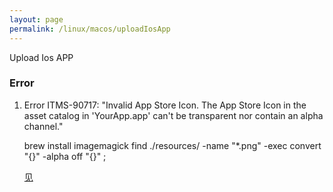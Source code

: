 ```yaml
---
layout: page
permalink: /linux/macos/uploadIosApp
---
```


Upload Ios APP

### Error

1. Error ITMS-90717: "Invalid App Store Icon. The App Store Icon in the asset catalog in 'YourApp.app' can't be transparent nor contain an alpha channel."

    brew install imagemagick
    find ./resources/ -name "*.png" -exec convert "{}" -alpha off "{}" \;

    [见](https://stackoverflow.com/questions/46585809/error-itms-90717-invalid-app-store-icon)
